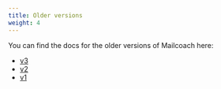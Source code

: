```yaml
---
title: Older versions
weight: 4
---
```


You can find the docs for the older versions of Mailcoach here:

- [v3](http://mailcoach.app.test/docs/v3/app/general/welcome)
- [v2](http://mailcoach.app.test/docs/v2/app/general/welcome)
- [v1](http://mailcoach.app.test/docs/v1/app/general/welcome)
